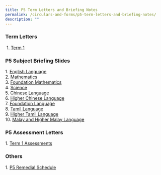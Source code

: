 ```yaml
---
title: P5 Term Letters and Briefing Notes
permalink: /circulars-and-forms/p5-term-letters-and-briefing-notes/
description: ""
---
```

### Term Letters

 1. [Term 1](/files/2023%20P5%20Term%201%20Letter.pdf)  

### P5 Subject Briefing Slides


1. [English Language](/files/2023%20P5%20English%20Language.pdf)  
2. [Mathematics](/files/2023%20P5%20Mathematics.pdf)  
3. [Foundation Mathematics](/files/2023%20P5%20Foundation%20Mathematics.pdf)  
4. [Science](/files/2023%20P5%20Science.pdf)  
5. [Chinese Language](/files/2023%20P5%20Chinese%20Language.pdf)  
6. [Higher Chinese Language](/files/2023%20P5%20Higher%20Chinese%20Language.pdf)  
7. [Foundation Language](/files/2023%20P5%20Foundation%20Chinese%20Language.pdf)  
8. [Tamil Language](/files/2023%20P5%20Tamil%20Language.pdf)  
9. [Higher Tamil Language](/files/2023%20P5%20Higher%20Tamil%20Language.pdf)  
10. [Malay and Higher Malay Language](/files/2023%20P5%20Malay%20%20Higher%20Malay%20Language.pdf)  
  

### P5 Assessment Letters

1. [Term 1 Assessments](/files/P5%20Term%201%20Assessment%20Letter%201.pdf)  
  

### Others

1. [P5 Remedial Schedule](/files/P5%20Remedial%20Schedule%20Semester%201.pdf)

